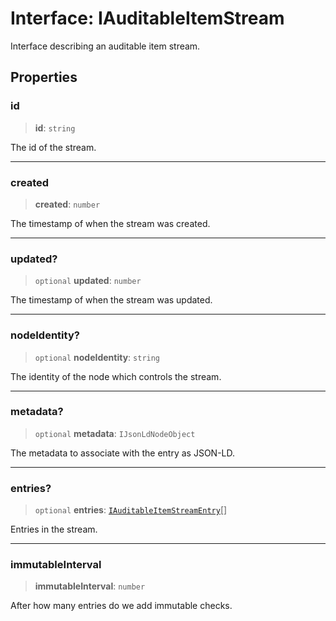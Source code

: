 # Interface: IAuditableItemStream

Interface describing an auditable item stream.

## Properties

### id

> **id**: `string`

The id of the stream.

***

### created

> **created**: `number`

The timestamp of when the stream was created.

***

### updated?

> `optional` **updated**: `number`

The timestamp of when the stream was updated.

***

### nodeIdentity?

> `optional` **nodeIdentity**: `string`

The identity of the node which controls the stream.

***

### metadata?

> `optional` **metadata**: `IJsonLdNodeObject`

The metadata to associate with the entry as JSON-LD.

***

### entries?

> `optional` **entries**: [`IAuditableItemStreamEntry`](IAuditableItemStreamEntry.md)[]

Entries in the stream.

***

### immutableInterval

> **immutableInterval**: `number`

After how many entries do we add immutable checks.
